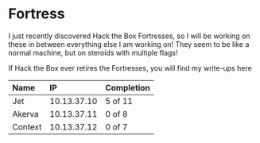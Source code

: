 # Fortress

I just recently discovered Hack the Box Fortresses, so I will be working on these in between everything else I am working on!  They seem to be like a normal machine, but on steroids with multiple flags!

If Hack the Box ever retires the Fortresses, you will find my write-ups here

| Name | IP | Completion |
| :--- | :--- | :--- |
| Jet | 10.13.37.10 | 5 of 11 |
| Akerva | 10.13.37.11 | 0 of 8 |
| Context | 10.13.37.12 | 0 of 7 |



